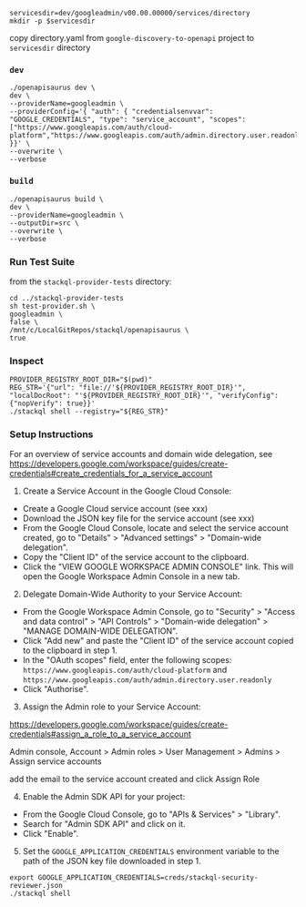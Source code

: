```
servicesdir=dev/googleadmin/v00.00.00000/services/directory
mkdir -p $servicesdir
```

copy directory.yaml from `google-discovery-to-openapi` project to `servicesdir` directory

### `dev`

```
./openapisaurus dev \
dev \
--providerName=googleadmin \
--providerConfig='{ "auth": { "credentialsenvvar": "GOOGLE_CREDENTIALS", "type": "service_account", "scopes": ["https://www.googleapis.com/auth/cloud-platform","https://www.googleapis.com/auth/admin.directory.user.readonly"] }}' \
--overwrite \
--verbose
```

### `build`

```
./openapisaurus build \
dev \
--providerName=googleadmin \
--outputDir=src \
--overwrite \
--verbose
```

### Run Test Suite

from the `stackql-provider-tests` directory:

```
cd ../stackql-provider-tests
sh test-provider.sh \
googleadmin \
false \
/mnt/c/LocalGitRepos/stackql/openapisaurus \
true
```

### Inspect

```
PROVIDER_REGISTRY_ROOT_DIR="$(pwd)"
REG_STR='{"url": "file://'${PROVIDER_REGISTRY_ROOT_DIR}'", "localDocRoot": "'${PROVIDER_REGISTRY_ROOT_DIR}'", "verifyConfig": {"nopVerify": true}}'
./stackql shell --registry="${REG_STR}"
```

### Setup Instructions

For an overview of service accounts and domain wide delegation, see https://developers.google.com/workspace/guides/create-credentials#create_credentials_for_a_service_account

1. Create a Service Account in the Google Cloud Console:

- Create a Google Cloud service account (see xxx)
- Download the JSON key file for the service account (see xxx)
- From the Google Cloud Console, locate and select the service account created, go to "Details" > "Advanced settings" > "Domain-wide delegation". 
- Copy the "Client ID" of the service account to the clipboard.
- Click the "VIEW GOOGLE WORKSPACE ADMIN CONSOLE" link. This will open the Google Workspace Admin Console in a new tab.

2. Delegate Domain-Wide Authority to your Service Account:

- From the Google Workspace Admin Console, go to "Security" > "Access and data control" > "API Controls" > "Domain-wide delegation" > "MANAGE DOMAIN-WIDE DELEGATION".
- Click "Add new" and paste the "Client ID" of the service account copied to the clipboard in step 1.
- In the "OAuth scopes" field, enter the following scopes: `https://www.googleapis.com/auth/cloud-platform` and `https://www.googleapis.com/auth/admin.directory.user.readonly`
- Click "Authorise".

3. Assign the Admin role to your Service Account:

https://developers.google.com/workspace/guides/create-credentials#assign_a_role_to_a_service_account

Admin console, Account > Admin roles > User Management > Admins > Assign service accounts

add the email to the service account created and click Assign Role

4. Enable the Admin SDK API for your project:

- From the Google Cloud Console, go to "APIs & Services" > "Library".
- Search for "Admin SDK API" and click on it.
- Click "Enable".

5. Set the `GOOGLE_APPLICATION_CREDENTIALS` environment variable to the path of the JSON key file downloaded in step 1.

```
export GOOGLE_APPLICATION_CREDENTIALS=creds/stackql-security-reviewer.json
./stackql shell
```
